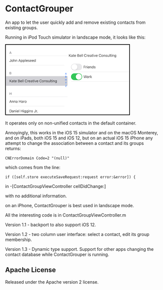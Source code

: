 #  ContactGrouper

An app to let the user quickly add and remove existing contacts from existing groups.

Running in iPod Touch simulator in landscape mode, it looks like this:

![sample](images/sample.png)

It operates only on non-unified contacts in the default container.

Annoyingly, this works in the iOS 15 simulator and on the macOS Monterey, and on iPads, both 
iOS 15 and iOS 12, but on an actual iOS 15 iPhone any attempt to change the association between
a contact and its groups returns:

    CNErrorDomain Code=2 "(null)"

which comes from the line:

    if ([self.store executeSaveRequest:request error:&error]) {

in -[ContactGroupViewController cellDidChange:]

with no additional information.

on an iPhone, ContactGrouper is best used in landscape mode.

All the interesting code is in ContactGroupViewController.m


Version 1.1 - backport to also support iOS 12.

Version 1.2 - two column user interface: select a contact, edit its group membership.

Version 1.3 - Dynamic type support. Support for other apps changing the contact database while ContactGrouper is running.

## Apache License

Released under the Apache version 2 license.

